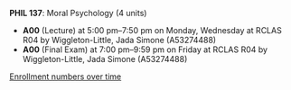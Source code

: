 **PHIL 137**: Moral Psychology (4 units)

- **A00** (Lecture) at 5:00 pm–7:50 pm on Monday, Wednesday at RCLAS R04 by Wiggleton-Little, Jada Simone (A53274488)
- **A00** (Final Exam) at 7:00 pm–9:59 pm on Friday at RCLAS R04 by Wiggleton-Little, Jada Simone (A53274488)

[Enrollment numbers over time](./PHIL137.tsv)

